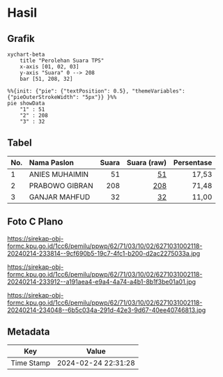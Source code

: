 # Hasil

## Grafik

```mermaid
xychart-beta
    title "Perolehan Suara TPS"
    x-axis [01, 02, 03]
    y-axis "Suara" 0 --> 208
    bar [51, 208, 32]
```

```mermaid
%%{init: {"pie": {"textPosition": 0.5}, "themeVariables": {"pieOuterStrokeWidth": "5px"}} }%%
pie showData
    "1" : 51
    "2" : 208
    "3" : 32
```

## Tabel

| No. | Nama Paslon    | Suara | Suara (raw) | Persentase |
|:--- |:-------------- | -----:| -----------:| ----------:|
| 1   | ANIES MUHAIMIN | 51    | [51][p-1]   | 17,53      |
| 2   | PRABOWO GIBRAN | 208   | [208][p-2]  | 71,48      |
| 3   | GANJAR MAHFUD  | 32    | [32][p-3]   | 11,00      |


[p-1]: https://github.com/gigit-pemilu/pemilu-2024-62-kalimantan-tengah/blob/main/pilpres/hitung-suara/sub/62-kalimantan-tengah/sub/71-kota-palangkaraya/sub/03-jekan-raya/sub/1002-menteng/sub/118-tps/sub/paslon-1.txt
[p-2]: https://github.com/gigit-pemilu/pemilu-2024-62-kalimantan-tengah/blob/main/pilpres/hitung-suara/sub/62-kalimantan-tengah/sub/71-kota-palangkaraya/sub/03-jekan-raya/sub/1002-menteng/sub/118-tps/sub/paslon-2.txt
[p-3]: https://github.com/gigit-pemilu/pemilu-2024-62-kalimantan-tengah/blob/main/pilpres/hitung-suara/sub/62-kalimantan-tengah/sub/71-kota-palangkaraya/sub/03-jekan-raya/sub/1002-menteng/sub/118-tps/sub/paslon-3.txt

## Foto C Plano

https://sirekap-obj-formc.kpu.go.id/1cc6/pemilu/ppwp/62/71/03/10/02/6271031002118-20240214-233814--9cf690b5-19c7-4fc1-b200-d2ac2275033a.jpg

https://sirekap-obj-formc.kpu.go.id/1cc6/pemilu/ppwp/62/71/03/10/02/6271031002118-20240214-233912--a191aea4-e9a4-4a74-a4b1-8b1f3be01a01.jpg

https://sirekap-obj-formc.kpu.go.id/1cc6/pemilu/ppwp/62/71/03/10/02/6271031002118-20240214-234048--6b5c034a-291d-42e3-9d67-40ee40746813.jpg


## Metadata

| Key        | Value               |
| ---------- | ------------------- |
| Time Stamp | 2024-02-24 22:31:28 |



